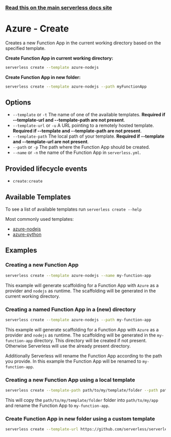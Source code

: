 <!--
title: Serverless Framework Commands - Azure Functions - Create
menuText: create
menuOrder: 1
description: Creates a new Function App in your current working directory
layout: Doc
-->

<!-- DOCS-SITE-LINK:START automatically generated  -->

### [Read this on the main serverless docs site](https://www.serverless.com/framework/docs/providers/azure/cli-reference/create)

<!-- DOCS-SITE-LINK:END -->

# Azure - Create

Creates a new Function App in the current working directory based on the specified
template.

**Create Function App in current working directory:**

```bash
serverless create --template azure-nodejs
```

**Create Function App in new folder:**

```bash
serverless create --template azure-nodejs --path myFunctionApp
```

## Options

- `--template` or `-t` The name of one of the available templates. **Required if --template-url and --template-path are not present**.
- `--template-url` or `-u` A URL pointing to a remotely hosted template. **Required if --template and --template-path are not present**.
- `--template-path` The local path of your template. **Required if --template and --template-url are not present**.
- `--path` or `-p` The path where the Function App should be created.
- `--name` or `-n` the name of the Function App in `serverless.yml`.

## Provided lifecycle events

- `create:create`

## Available Templates

To see a list of available templates run `serverless create --help`

Most commonly used templates:

- [azure-nodejs](https://github.com/serverless/serverless/tree/master/lib/plugins/create/templates/azure-nodejs)
- [azure-python](https://github.com/serverless/serverless/tree/master/lib/plugins/create/templates/azure-python)

## Examples

### Creating a new Function App

```bash
serverless create --template azure-nodejs --name my-function-app
```

This example will generate scaffolding for a Function App with `Azure` as a provider
and `nodejs` as runtime. The scaffolding will be generated in the current working
directory.

### Creating a named Function App in a (new) directory

```bash
serverless create --template azure-nodejs --path my-function-app
```

This example will generate scaffolding for a Function App with `Azure` as a provider
and `nodejs` as runtime. The scaffolding will be generated in the `my-function-app` directory. This directory will be created if not present. Otherwise
Serverless will use the already present directory.

Additionally Serverless will rename the Function App according to the path you
provide. In this example the Function App will be renamed to `my-function-app`.

### Creating a new Function App using a local template

```bash
serverless create --template-path path/to/my/template/folder --path path/to/my/app --name my-function-app
```

This will copy the `path/to/my/template/folder` folder into `path/to/my/app` and rename the Function App to `my-function-app`.

### Create Function App in new folder using a custom template

```bash
serverless create --template-url https://github.com/serverless/serverless/tree/master/lib/plugins/create/templates/azure-nodejs --path myFunction App
```
